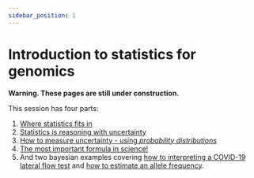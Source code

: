 ```yaml
---
sidebar_position: 1
---
```


# Introduction to statistics for genomics

**Warning. These pages are still under construction.**

This session has four parts:

1. [Where statistics fits in](./diagram.md)
2. [Statistics is reasoning with uncertainty](./reasoning.md)
3. [How to measure uncertainty - using *probability distributions*](./some_distributions.md)
4. [The most important formula in science!](./bayes.md)
5. And two bayesian examples covering [how to interpreting a COVID-19 lateral flow test](./covid.md) and [how to
   estimate an allele frequency](./allele_frequencies.md).

